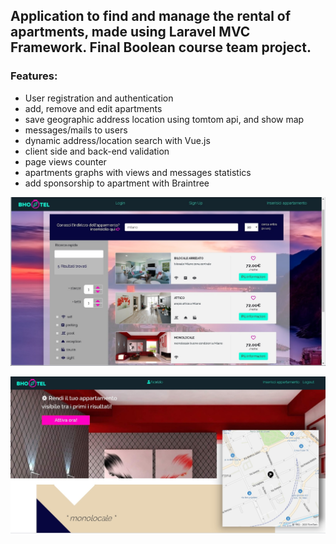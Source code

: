 
## Application to find and manage the rental of apartments, made using Laravel MVC Framework. Final Boolean course team project. ##
### Features: ###
* User registration and authentication
* add, remove and edit apartments
* save geographic address location using tomtom api, and show map
* messages/mails to users
* dynamic address/location search with Vue.js
* client side and back-end validation
* page views counter
* apartments graphs with views and messages statistics
* add sponsorship to apartment with Braintree

![](images/bhootel.jpg)

![](images/bhootel2.jpg)


